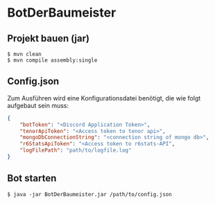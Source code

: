 # BotDerBaumeister
 
 ## Projekt bauen (jar)
 ```
 $ mvn clean
 $ mvn compile assembly:single
 ```

## Config.json
Zum Ausführen wird eine Konfigurationsdatei benötigt, die wie folgt aufgebaut sein muss:
```json
{
    "botToken": "<Discord Application Token>",
    "tenorApiToken": "<Access token to tenor api>",
    "mongoDbConnectionString": "<connection string of mongo db>",
    "r6StatsApiToken": "<Access token to r6stats-API",
    "logFilePath": "path/to/logfile.log"
}
```

## Bot starten
```
$ java -jar BotDerBaumeister.jar /path/to/config.json
